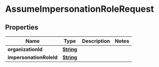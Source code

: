

# AssumeImpersonationRoleRequest


## Properties

| Name | Type | Description | Notes |
|------------ | ------------- | ------------- | -------------|
|**organizationId** | [**String**](String.md) |  |  |
|**impersonationRoleId** | [**String**](String.md) |  |  |



